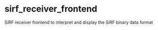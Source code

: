 # sirf_receiver_frontend
SiRF receiver frontend to interpret and display the SiRF binary data format
